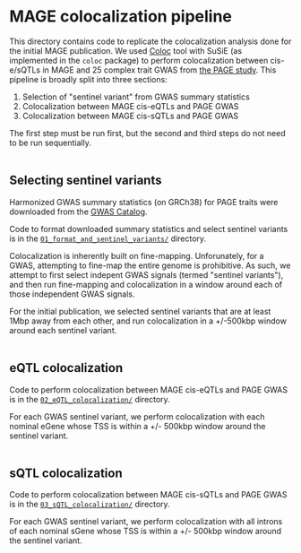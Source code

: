 # MAGE colocalization pipeline

This directory contains code to replicate the colocalization analysis done for the initial MAGE publication. We used [Coloc](https://chr1swallace.github.io/coloc/) tool with SuSiE (as implemented in the `coloc` package) to perform colocalization between cis-e/sQTLs in MAGE and 25 complex trait GWAS from [the PAGE study](https://www.nature.com/articles/s41586-019-1310-4). This pipeline is broadly split into three sections:
1. Selection of "sentinel variant" from GWAS summary statistics
2. Colocalization between MAGE cis-eQTLs and PAGE GWAS
3. Colocalization between MAGE cis-sQTLs and PAGE GWAS

The first step must be run first, but the second and third steps do not need to be run sequentially.<br><br>

## Selecting sentinel variants

Harmonized GWAS summary statistics (on GRCh38) for PAGE traits were downloaded from the [GWAS Catalog](https://www.ebi.ac.uk/gwas/publications/31217584).

Code to format downloaded summary statistics and select sentinel variants is in the [`01_format_and_sentinel_variants/`](01_format_and_sentinel_variants/) directory.

Colocalization is inherently built on fine-mapping. Unforunately, for a GWAS, attempting to fine-map the entire genome is prohibitive. As such, we attempt to first select indepent GWAS signals (termed "sentinel variants"), and then run fine-mapping and colocalization in a window around each of those independent GWAS signals.

For the initial publication, we selected sentinel variants that are at least 1Mbp away from each other, and run colocalization in a +/-500kbp window around each sentinel variant.<br><br>

## eQTL colocalization

Code to perform colocalization between MAGE cis-eQTLs and PAGE GWAS is in the [`02_eQTL_colocalization/`](02_eQTL_colocalization/) directory.

For each GWAS sentinel variant, we perform colocalization with each nominal eGene whose TSS is within a +/- 500kbp window around the sentinel variant.<br><br>

## sQTL colocalization

Code to perform colocalization between MAGE cis-sQTLs and PAGE GWAS is in the [`03_sQTL_colocalization/`](03_sQTL_colocalization/) directory.

For each GWAS sentinel variant, we perform colocalization with all introns of each nominal sGene whose TSS is within a +/- 500kbp window around the sentinel variant.<br><br>
